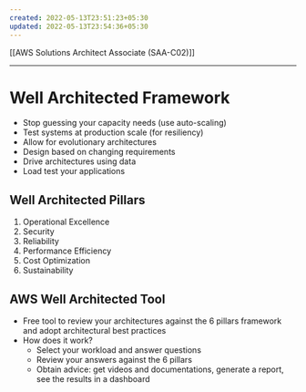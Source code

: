 ```yaml
---
created: 2022-05-13T23:51:23+05:30
updated: 2022-05-13T23:54:36+05:30
---
```

[[AWS Solutions Architect Associate (SAA-C02)]]

---
# Well Architected Framework
- Stop guessing your capacity needs (use auto-scaling)
- Test systems at production scale (for resiliency)
- Allow for evolutionary architectures
- Design based on changing requirements
- Drive architectures using data
- Load test your applications

## Well Architected Pillars
1.  Operational Excellence
2.  Security
3.  Reliability
4.  Performance Efficiency
5.  Cost Optimization
6.  Sustainability

## AWS Well Architected Tool
-   Free tool to review your architectures against the 6 pillars framework and adopt architectural best practices
-   How does it work?
    -   Select your workload and answer questions
    -   Review your answers against the 6 pillars
    -   Obtain advice: get videos and documentations, generate a report, see the results in a dashboard